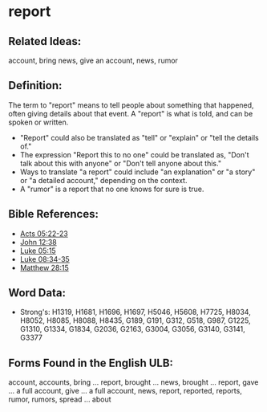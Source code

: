 # report

## Related Ideas:

account, bring news, give an account, news, rumor

## Definition:

The term to "report" means to tell people about something that happened, often giving details about that event. A "report" is what is told, and can be spoken or written.

* "Report" could also be translated as "tell" or "explain" or "tell the details of."
* The expression "Report this to no one" could be translated as, "Don't talk about this with anyone" or "Don't tell anyone about this."
* Ways to translate "a report" could include "an explanation" or "a story" or "a detailed account," depending on the context.
* A "rumor" is a report that no one knows for sure is true.

## Bible References:

* [Acts 05:22-23](rc://en/tn/help/act/05/22)
* [John 12:38](rc://en/tn/help/jhn/12/38)
* [Luke 05:15](rc://en/tn/help/luk/05/15)
* [Luke 08:34-35](rc://en/tn/help/luk/08/34)
* [Matthew 28:15](rc://en/tn/help/mat/28/15)

## Word Data:

* Strong's: H1319, H1681, H1696, H1697, H5046, H5608, H7725, H8034, H8052, H8085, H8088, H8435, G189, G191, G312, G518, G987, G1225, G1310, G1334, G1834, G2036, G2163, G3004, G3056, G3140, G3141, G3377

## Forms Found in the English ULB:

account, accounts, bring ... report, brought ... news, brought ... report, gave ... a full account, give ... a full account, news, report, reported, reports, rumor, rumors, spread ... about


